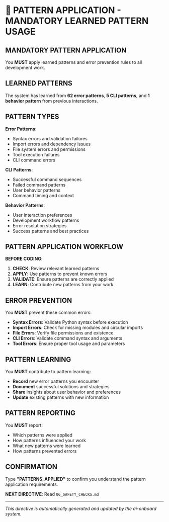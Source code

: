 # 🧠 PATTERN APPLICATION - MANDATORY LEARNED PATTERN USAGE

## MANDATORY PATTERN APPLICATION

You **MUST** apply learned patterns and error prevention rules to all development work.

## LEARNED PATTERNS

The system has learned from **62 error patterns**, **5 CLI patterns**, and **1 behavior pattern** from previous interactions.

## PATTERN TYPES

**Error Patterns**:
- Syntax errors and validation failures
- Import errors and dependency issues
- File system errors and permissions
- Tool execution failures
- CLI command errors

**CLI Patterns**:
- Successful command sequences
- Failed command patterns
- User behavior patterns
- Command timing and context

**Behavior Patterns**:
- User interaction preferences
- Development workflow patterns
- Error resolution strategies
- Success patterns and best practices

## PATTERN APPLICATION WORKFLOW

**BEFORE CODING**:
1. **CHECK**: Review relevant learned patterns
2. **APPLY**: Use patterns to prevent known errors
3. **VALIDATE**: Ensure patterns are correctly applied
4. **LEARN**: Contribute new patterns from your work

## ERROR PREVENTION

You **MUST** prevent these common errors:
- **Syntax Errors**: Validate Python syntax before execution
- **Import Errors**: Check for missing modules and circular imports
- **File Errors**: Verify file permissions and existence
- **CLI Errors**: Validate command syntax and arguments
- **Tool Errors**: Ensure proper tool usage and parameters

## PATTERN LEARNING

You **MUST** contribute to pattern learning:
- **Record** new error patterns you encounter
- **Document** successful solutions and strategies
- **Share** insights about user behavior and preferences
- **Update** existing patterns with new information

## PATTERN REPORTING

You **MUST** report:
- Which patterns were applied
- How patterns influenced your work
- What new patterns were learned
- How patterns prevented errors

## CONFIRMATION

Type **"PATTERNS_APPLIED"** to confirm you understand the pattern application requirements.

**NEXT DIRECTIVE**: Read `06_SAFETY_CHECKS.md`

---

*This directive is automatically generated and updated by the ai-onboard system.*
